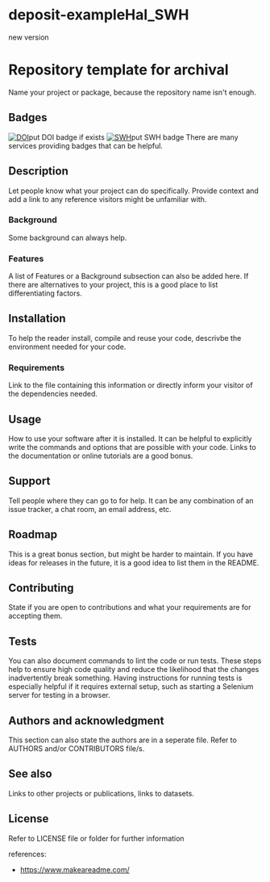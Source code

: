 # deposit-exampleHal_SWH
new version

# Repository template for archival

Name your project or package, because the repository name isn't enough.

## Badges

[![DOI]()]()put DOI badge if exists
[![SWH]()]()put SWH badge
There are many services providing badges that can be helpful.

## Description

Let people know what your project can do specifically. 
Provide context and add a link to any reference visitors might be unfamiliar with. 

### Background

Some background can always help.

### Features

A list of Features or a Background subsection can also be added here. 
If there are alternatives to your project, this is a good place to list differentiating factors.

## Installation

To help the reader install, compile and reuse your code, descrivbe the environment needed 
for your code.


### Requirements 

Link to the file containing this information or directly inform your visitor of the dependencies needed.

## Usage

How to use your software after it is installed.
It can be helpful to explicitly write the commands and options that are possible with your code.
Links to the documentation or online tutorials are a good bonus.

## Support

Tell people where they can go to for help. It can be any combination of an issue tracker, a chat room, an email address, etc.

## Roadmap

This is a great bonus section, but might be harder to maintain.
If you have ideas for releases in the future, it is a good idea to list them in the README.

## Contributing

State if you are open to contributions and what your requirements are for accepting them.

## Tests

You can also document commands to lint the code or run tests. These steps help to ensure high code quality and reduce the likelihood that the changes inadvertently break something. Having instructions for running tests is especially helpful if it requires external setup, such as starting a Selenium server for testing in a browser.

## Authors and acknowledgment

This section can also state the authors are in a seperate file.
Refer to AUTHORS and/or CONTRIBUTORS file/s.

## See also
Links to other projects or publications, links to datasets.

## License

Refer to LICENSE file or folder for further information




references:

- https://www.makeareadme.com/
